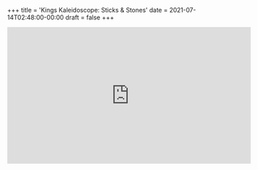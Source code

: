 +++
title = 'Kings Kaleidoscope: Sticks & Stones'
date = 2021-07-14T02:48:00-00:00
draft = false
+++

<iframe width="560" height="315" src="https://www.youtube.com/embed/YWhSQpUNGgY?si=ByU1SAcd5ULMEDEK" title="YouTube video player" frameborder="0" allow="accelerometer; autoplay; clipboard-write; encrypted-media; gyroscope; picture-in-picture; web-share" referrerpolicy="strict-origin-when-cross-origin" allowfullscreen></iframe>
